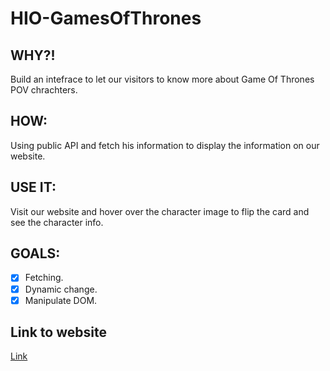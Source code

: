 # HIO-GamesOfThrones
 
## WHY?!
 Build an intefrace to let our visitors to know more about Game Of Thrones POV chrachters.
 ## HOW:
Using public API and fetch his information to display the information on our website.
## USE IT:
Visit our website and hover over the character image to flip the card and see the character info.
 
 ## GOALS:
 - [x] Fetching.
 - [x] Dynamic change.
 - [x] Manipulate DOM.
 
 ## Link to website
   [Link]()
 
